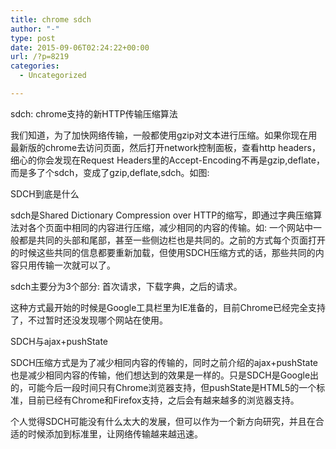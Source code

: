 ```yaml
---
title: chrome sdch
author: "-"
type: post
date: 2015-09-06T02:24:22+00:00
url: /?p=8219
categories:
  - Uncategorized

---
```

sdch: chrome支持的新HTTP传输压缩算法

我们知道，为了加快网络传输，一般都使用gzip对文本进行压缩。如果你现在用最新版的chrome去访问页面，然后打开network控制面板，查看http headers，细心的你会发现在Request Headers里的Accept-Encoding不再是gzip,deflate，而是多了个sdch，变成了gzip,deflate,sdch。如图: 


SDCH到底是什么
  
sdch是Shared Dictionary Compression over HTTP的缩写，即通过字典压缩算法对各个页面中相同的内容进行压缩，减少相同的内容的传输。如: 一个网站中一般都是共同的头部和尾部，甚至一些侧边栏也是共同的。之前的方式每个页面打开的时候这些共同的信息都要重新加载，但使用SDCH压缩方式的话，那些共同的内容只用传输一次就可以了。

sdch主要分为3个部分: 首次请求，下载字典，之后的请求。

这种方式最开始的时候是Google工具栏里为IE准备的，目前Chrome已经完全支持了，不过暂时还没发现哪个网站在使用。

SDCH与ajax+pushState
  
SDCH压缩方式是为了减少相同内容的传输的，同时之前介绍的ajax+pushState也是减少相同内容的传输，他们想达到的效果是一样的。只是SDCH是Google出的，可能今后一段时间只有Chrome浏览器支持，但pushState是HTML5的一个标准，目前已经有Chrome和Firefox支持，之后会有越来越多的浏览器支持。

个人觉得SDCH可能没有什么太大的发展，但可以作为一个新方向研究，并且在合适的时候添加到标准里，让网络传输越来越迅速。